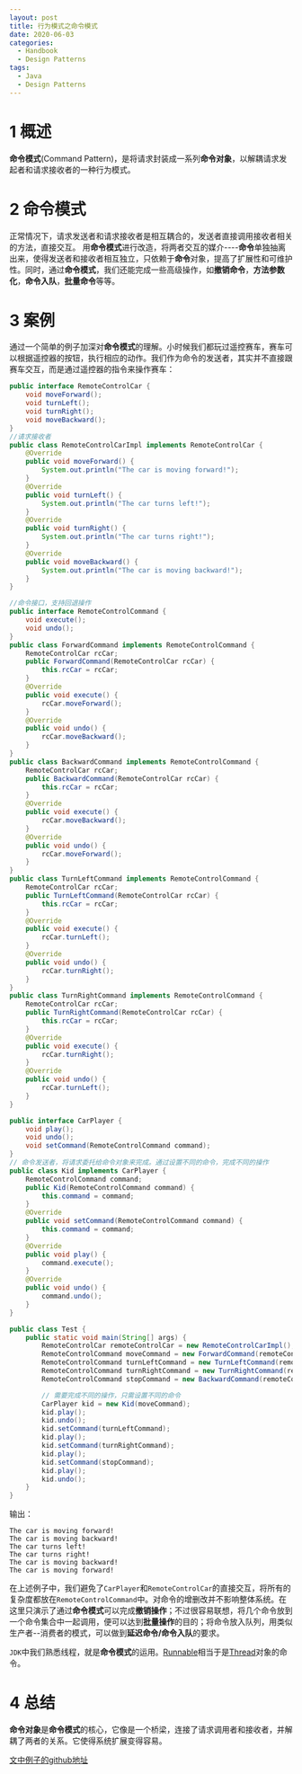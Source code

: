 ```yaml
---
layout: post
title: 行为模式之命令模式
date: 2020-06-03
categories:
  - Handbook
  - Design Patterns
tags:
  - Java
  - Design Patterns
---
```


# 1 概述

**命令模式**(Command Pattern)，是将请求封装成一系列**命令对象**，以解耦请求发起者和请求接收者的一种行为模式。

# 2 命令模式

正常情况下，请求发送者和请求接收者是相互耦合的，发送者直接调用接收者相关的方法，直接交互。
用**命令模式**进行改造，将两者交互的媒介----**命令**单独抽离出来，使得发送者和接收者相互独立，只依赖于**命令**对象，提高了扩展性和可维护性。同时，通过**命令模式**，我们还能完成一些高级操作，如**撤销命令**，**方法参数化**，**命令入队**，**批量命令**等等。

# 3 案例

通过一个简单的例子加深对**命令模式**的理解。小时候我们都玩过遥控赛车，赛车可以根据遥控器的按钮，执行相应的动作。我们作为命令的发送者，其实并不直接跟赛车交互，而是通过遥控器的指令来操作赛车：
~~~java
public interface RemoteControlCar {
    void moveForward();
    void turnLeft();
    void turnRight();
    void moveBackward();
}
//请求接收者
public class RemoteControlCarImpl implements RemoteControlCar {
    @Override
    public void moveForward() {
        System.out.println("The car is moving forward!");
    }
    @Override
    public void turnLeft() {
        System.out.println("The car turns left!");
    }
    @Override
    public void turnRight() {
        System.out.println("The car turns right!");
    }
    @Override
    public void moveBackward() {
        System.out.println("The car is moving backward!");
    }
}

//命令接口，支持回退操作
public interface RemoteControlCommand {
    void execute();
    void undo();
}
public class ForwardCommand implements RemoteControlCommand {
    RemoteControlCar rcCar;
    public ForwardCommand(RemoteControlCar rcCar) {
        this.rcCar = rcCar;
    }
    @Override
    public void execute() {
        rcCar.moveForward();
    }
    @Override
    public void undo() {
        rcCar.moveBackward();
    }
}
public class BackwardCommand implements RemoteControlCommand {
    RemoteControlCar rcCar;
    public BackwardCommand(RemoteControlCar rcCar) {
        this.rcCar = rcCar;
    }
    @Override
    public void execute() {
        rcCar.moveBackward();
    }
    @Override
    public void undo() {
        rcCar.moveForward();
    }
}
public class TurnLeftCommand implements RemoteControlCommand {
    RemoteControlCar rcCar;
    public TurnLeftCommand(RemoteControlCar rcCar) {
        this.rcCar = rcCar;
    }
    @Override
    public void execute() {
        rcCar.turnLeft();
    }
    @Override
    public void undo() {
        rcCar.turnRight();
    }
}
public class TurnRightCommand implements RemoteControlCommand {
    RemoteControlCar rcCar;
    public TurnRightCommand(RemoteControlCar rcCar) {
        this.rcCar = rcCar;
    }
    @Override
    public void execute() {
        rcCar.turnRight();
    }
    @Override
    public void undo() {
        rcCar.turnLeft();
    }
}

public interface CarPlayer {
    void play();
    void undo();
    void setCommand(RemoteControlCommand command);
}
// 命令发送者，将请求委托给命令对象来完成。通过设置不同的命令，完成不同的操作
public class Kid implements CarPlayer {
    RemoteControlCommand command;
    public Kid(RemoteControlCommand command) {
        this.command = command;
    }
    @Override
    public void setCommand(RemoteControlCommand command) {
        this.command = command;
    }
    @Override
    public void play() {
        command.execute();
    }
    @Override
    public void undo() {
        command.undo();
    }
}

public class Test {
    public static void main(String[] args) {
        RemoteControlCar remoteControlCar = new RemoteControlCarImpl();
        RemoteControlCommand moveCommand = new ForwardCommand(remoteControlCar);
        RemoteControlCommand turnLeftCommand = new TurnLeftCommand(remoteControlCar);
        RemoteControlCommand turnRightCommand = new TurnRightCommand(remoteControlCar);
        RemoteControlCommand stopCommand = new BackwardCommand(remoteControlCar);

        // 需要完成不同的操作，只需设置不同的命令
        CarPlayer kid = new Kid(moveCommand);
        kid.play();
        kid.undo();
        kid.setCommand(turnLeftCommand);
        kid.play();
        kid.setCommand(turnRightCommand);
        kid.play();
        kid.setCommand(stopCommand);
        kid.play();
        kid.undo();
    }
}
~~~

输出：
~~~
The car is moving forward!
The car is moving backward!
The car turns left!
The car turns right!
The car is moving backward!
The car is moving forward!
~~~

在上述例子中，我们避免了`CarPlayer`和`RemoteControlCar`的直接交互，将所有的复杂度都放在`RemoteControlCommand`中。对命令的增删改并不影响整体系统。在这里只演示了通过**命令模式**可以完成**撤销操作**；不过很容易联想，将几个命令放到一个命令集合中一起调用，便可以达到**批量操作**的目的；将命令放入队列，用类似生产者--消费者的模式，可以做到**延迟命令/命令入队**的要求。

`JDK`中我们熟悉线程，就是**命令模式**的运用。[Runnable](https://docs.oracle.com/javase/8/docs/api/java/lang/Runnable.html)相当于是[Thread](https://docs.oracle.com/javase/8/docs/api/java/lang/Thread.html)对象的命令。

# 4 总结

**命令对象**是**命令模式**的核心，它像是一个桥梁，连接了请求调用者和接收者，并解耦了两者的关系。它使得系统扩展变得容易。

[文中例子的github地址](https://github.com/chingjustwe/designPattern)